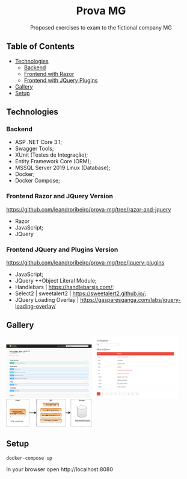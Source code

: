 <br />
<p align="center">
  <h1 align="center">Prova MG</h1>

  <p align="center">
  Proposed exercises to exam to the fictional company MG
  </p>
</p>

<!-- TABLE OF CONTENTS -->
## Table of Contents

* [Technologies](#technologies)
  * [Backend](#backend)
  * [Frontend with Razor](#frontend-razor-and-jquery-version)
  * [Frontend with JQuery Plugins](#frontend-jquery-and-plugins-version)
* [Gallery](#gallery)
* [Setup](#setup)

## Technologies

### Backend

 - ASP .NET Core 3.1;
 - Swagger Tools;
 - XUnit (Testes de Integração);
 - Entity Framework Core (ORM);
 - MSSQL Server 2019 Linux (Database); 
 - Docker;
 - Docker Compose;

### Frontend Razor and JQuery Version
https://github.com/leandroribeiro/prova-mg/tree/razor-and-jquery

- Razor
- JavaScript;
- JQuery

### Frontend JQuery and Plugins Version
https://github.com/leandroribeiro/prova-mg/tree/jquery-plugins

 - JavaScript;
 - JQuery ++Object Literal Module;
 - Handlebars | https://handlebarsjs.com/;
 - Select2 | sweetalert2 | https://sweetalert2.github.io/;
 - JQuery Loading Overlay | https://gasparesganga.com/labs/jquery-loading-overlay/

## Gallery

<img src="https://raw.githubusercontent.com/leandroribeiro/prova-mg/master/assets/screen01.png" width="45%" alt="Swagger UI"></img>
<img src="https://raw.githubusercontent.com/leandroribeiro/prova-mg/master/assets/screen02.png" width="45%" alt="Home Page"></img> 
<img src="https://raw.githubusercontent.com/leandroribeiro/prova-mg/master/assets/basic-diagram1.png" width="45%" alt="Diagrama Básico"></img> 

## Setup

```
docker-compose up
```

In your browser open http://localhost:8080